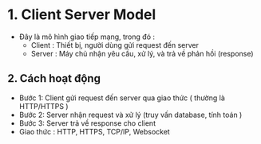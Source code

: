 # 1. Client Server Model

- Đây là mô hình giao tiếp mạng, trong đó :
  - Client : Thiết bị, người dùng gửi request đến server
  - Server : Máy chủ nhận yêu cầu, xử lý, và trả về phản hồi (response)

## 2. Cách hoạt động

- Bước 1: Client gửi request đến server qua giao thức ( thường là HTTP/HTTPS )
- Bước 2: Server nhận request và xử lý (truy vấn database, tính toán )
- Bước 3: Server trả về response cho client
- Giao thức : HTTP, HTTPS, TCP/IP, Websocket

